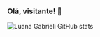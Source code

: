 ### Olá, visitante! 👋

![Luana Gabrieli GitHub stats](https://github-readme-stats.vercel.app/api?username=lluanagabrieli&show_icons=true&theme=transparent)
